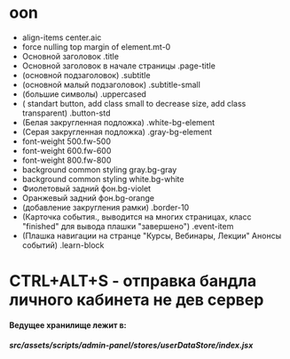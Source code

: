 # oon
<!-- styles -->
-   align-items center.aic  
-   force nulling top margin of element.mt-0  
-   Основной заголовок .title  
-   Основной заголовок в начале страницы .page-title  
-   (основной подзаголовок) .subtitle  
-   (основной малый подзаголовок) .subtitle-small  
-   (большие символы) .uppercased  
-   (  standart button, add class small to decrease size, add class transparent) .button-std  
-   (Белая закругленная подложка) .white-bg-element  
-   (Серая закругленная подложка) .gray-bg-element  
-  font-weight 500.fw-500  
-  font-weight 600.fw-600  
-  font-weight 800.fw-800  
-  background common styling gray.bg-gray  
-  background common styling white.bg-white  
-   Фиолетовый задний фон.bg-violet  
-   Оранжевый задний фон.bg-orange  
-   (добавление закругления рамки) .border-10  
-   (Карточка события., выводится на многих страницах, класс "finished" для вывода плашки "завершено") .event-item  
-   (Плашка навигации на странце "Курсы, Вебинары, Лекции" Анонсы событий) .learn-block  
<!-- styles end -->

# CTRL+ALT+S - отправка бандла личного кабинета не дев сервер

#### Ведущее хранилище лежит в:
##### src/assets/scripts/admin-panel/stores/userDataStore/index.jsx